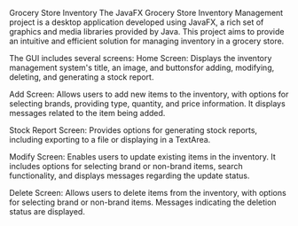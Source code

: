 Grocery Store Inventory
The JavaFX Grocery Store Inventory Management project is a desktop application developed using JavaFX, a rich set of graphics and media libraries provided by Java. This project aims to provide an intuitive and efficient solution for managing inventory in a grocery store.

The GUI includes several screens:
Home Screen: Displays the inventory management system's title, an image, and buttonsfor adding, modifying, deleting, and generating a stock report.

Add Screen: Allows users to add new items to the inventory, with options for selecting brands, providing type, quantity, and price information. It displays messages related to the item being added.

Stock Report Screen: Provides options for generating stock reports, including exporting to a file or displaying in a TextArea.

Modify Screen: Enables users to update existing items in the inventory. It includes options for selecting brand or non-brand items, search functionality, and displays messages regarding the update status.

Delete Screen: Allows users to delete items from the inventory, with options for selecting brand or non-brand items. Messages indicating the deletion status are displayed.
